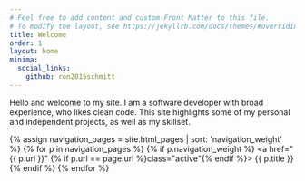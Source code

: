 ```yaml
---
# Feel free to add content and custom Front Matter to this file.
# To modify the layout, see https://jekyllrb.com/docs/themes/#overriding-theme-defaults
title: Welcome
order: 1
layout: home
minima:
  social_links:
    github: ron2015schmitt
---
```



Hello and welcome to my site.  I am a software developer with broad experience, who likes clean code.  This site highlights some of my personal and independent projects, as well as my skillset.

{% assign navigation_pages = site.html_pages | sort: 'navigation_weight' %} {% for p in navigation_pages %} {% if p.navigation_weight %}
<a href="{{ p.url }}" {% if p.url == page.url %}class="active"{% endif %}> {{ p.title }} </a>
{% endif %} {% endfor %}